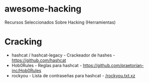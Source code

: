 # awesome-hacking
Recursos Seleccionados Sobre Hacking (Herramientas)

# Cracking
* hashcat / hashcat-legacy - Crackeador de hashes - https://github.com/hashcat
* Hob0Rules - Reglas para hashcat - https://github.com/praetorian-inc/Hob0Rules
* rockyou - Lista de contraseñas para hashcat - [/rockyou.txt.xz](/rockyou.txt.xz)
